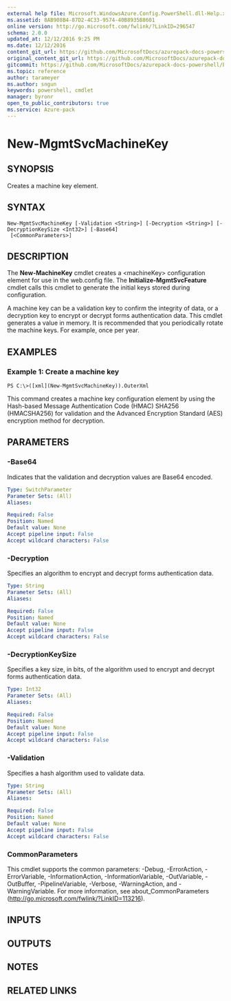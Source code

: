 ```yaml
---
external help file: Microsoft.WindowsAzure.Config.PowerShell.dll-Help.xml
ms.assetid: 8AB908B4-87D2-4C33-9574-40B8935B8601
online version: http://go.microsoft.com/fwlink/?LinkID=296547
schema: 2.0.0
updated_at: 12/12/2016 9:25 PM
ms.date: 12/12/2016
content_git_url: https://github.com/MicrosoftDocs/azurepack-docs-powershell/blob/live/AzurePack-cmdlets/Configuration/v1.0/New-MgmtSvcMachineKey.md
original_content_git_url: https://github.com/MicrosoftDocs/azurepack-docs-powershell/blob/live/AzurePack-cmdlets/Configuration/v1.0/New-MgmtSvcMachineKey.md
gitcommit: https://github.com/MicrosoftDocs/azurepack-docs-powershell/blob/b83cde31c8e8df3140400b62cc6698cfc8f37a47/AzurePack-cmdlets/Configuration/v1.0/New-MgmtSvcMachineKey.md
ms.topic: reference
author: tarameyer
ms.author: sngun
keywords: powershell, cmdlet
manager: byronr
open_to_public_contributors: true
ms.service: Azure-pack
---
```


# New-MgmtSvcMachineKey

## SYNOPSIS
Creates a machine key element.

## SYNTAX

```
New-MgmtSvcMachineKey [-Validation <String>] [-Decryption <String>] [-DecryptionKeySize <Int32>] [-Base64]
 [<CommonParameters>]
```

## DESCRIPTION
The **New-MachineKey** cmdlet creates a \<machineKey\> configuration element for use in the web.config file.
The **Initialize-MgmtSvcFeature** cmdlet calls this cmdlet to generate the initial keys stored during configuration.

A machine key can be a validation key to confirm the integrity of data, or a decryption key to encrypt or decrypt forms authentication data.
This cmdlet generates a value in memory.
It is recommended that you periodically rotate the machine keys.
For example, once per year.

## EXAMPLES

### Example 1: Create a machine key
```
PS C:\>([xml](New-MgmtSvcMachineKey)).OuterXml
```

This command creates a machine key configuration element by using the Hash-based Message Authentication Code (HMAC) SHA256 (HMACSHA256) for validation and the Advanced Encryption Standard (AES) encryption method for decryption.

## PARAMETERS

### -Base64
Indicates that the validation and decryption values are Base64 encoded.

```yaml
Type: SwitchParameter
Parameter Sets: (All)
Aliases: 

Required: False
Position: Named
Default value: None
Accept pipeline input: False
Accept wildcard characters: False
```

### -Decryption
Specifies an algorithm to encrypt and decrypt forms authentication data.

```yaml
Type: String
Parameter Sets: (All)
Aliases: 

Required: False
Position: Named
Default value: None
Accept pipeline input: False
Accept wildcard characters: False
```

### -DecryptionKeySize
Specifies a key size, in bits, of the algorithm used to encrypt and decrypt forms authentication data.

```yaml
Type: Int32
Parameter Sets: (All)
Aliases: 

Required: False
Position: Named
Default value: None
Accept pipeline input: False
Accept wildcard characters: False
```

### -Validation
Specifies a hash algorithm used to validate data.

```yaml
Type: String
Parameter Sets: (All)
Aliases: 

Required: False
Position: Named
Default value: None
Accept pipeline input: False
Accept wildcard characters: False
```

### CommonParameters
This cmdlet supports the common parameters: -Debug, -ErrorAction, -ErrorVariable, -InformationAction, -InformationVariable, -OutVariable, -OutBuffer, -PipelineVariable, -Verbose, -WarningAction, and -WarningVariable. For more information, see about_CommonParameters (http://go.microsoft.com/fwlink/?LinkID=113216).

## INPUTS

## OUTPUTS

## NOTES

## RELATED LINKS

